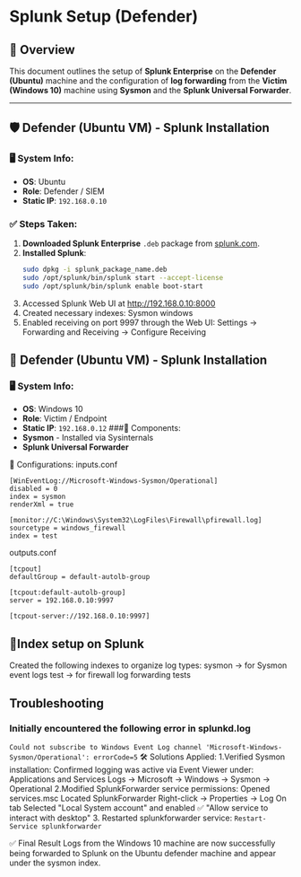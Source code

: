 # Splunk Setup (Defender)

## 🧠 Overview
This document outlines the setup of **Splunk Enterprise** on the **Defender (Ubuntu)** machine and the configuration of **log forwarding** from the **Victim (Windows 10)** machine using **Sysmon** and the **Splunk Universal Forwarder**.

---

## 🛡️ Defender (Ubuntu VM) - Splunk Installation

### 🖥️ System Info:
- **OS**: Ubuntu
- **Role**: Defender / SIEM
- **Static IP**: `192.168.0.10`

### ✅ Steps Taken:
1. **Downloaded Splunk Enterprise** `.deb` package from [splunk.com](https://www.splunk.com).
2. **Installed Splunk**:
   ```bash
   sudo dpkg -i splunk_package_name.deb
   sudo /opt/splunk/bin/splunk start --accept-license
   sudo /opt/splunk/bin/splunk enable boot-start
3. Accessed Splunk Web UI at http://192.168.0.10:8000
4. Created necessary indexes:
	Sysmon
	windows
5. Enabled receiving on port 9997 through the Web UI:
Settings → Forwarding and Receiving → Configure Receiving

## 🎯 Defender (Ubuntu VM) - Splunk Installation
### 🖥️ System Info:
- **OS**: Windows 10
- **Role**: Victim / Endpoint
- **Static IP**: `192.168.0.12`
###🔧 Components:
- **Sysmon** - Installed via Sysinternals
- **Splunk Universal Forwarder**

📁 Configurations:
inputs.conf
```
[WinEventLog://Microsoft-Windows-Sysmon/Operational]
disabled = 0
index = sysmon
renderXml = true

[monitor://C:\Windows\System32\LogFiles\Firewall\pfirewall.log]
sourcetype = windows_firewall
index = test
```
outputs.conf
```
[tcpout]
defaultGroup = default-autolb-group

[tcpout:default-autolb-group]
server = 192.168.0.10:9997

[tcpout-server://192.168.0.10:9997]
```
## 🧱Index setup on Splunk
Created the following indexes to organize log types:
sysmon → for Sysmon event logs
test → for firewall log forwarding tests

## Troubleshooting
### Initially encountered the following error in splunkd.log
```Could not subscribe to Windows Event Log channel 'Microsoft-Windows-Sysmon/Operational': errorCode=5```
🛠️ Solutions Applied:
1.Verified Sysmon installation:
Confirmed logging was active via Event Viewer under:
Applications and Services Logs → Microsoft → Windows → Sysmon → Operational
2.Modified SplunkForwarder service permissions:
Opened services.msc
Located SplunkForwarder
Right-click → Properties → Log On tab
Selected "Local System account" and enabled
✅ "Allow service to interact with desktop"
3. Restarted splunkforwarder service:
```Restart-Service splunkforwarder```

✅ Final Result
Logs from the Windows 10 machine are now successfully being forwarded to Splunk on the Ubuntu defender machine and appear under the sysmon index.
